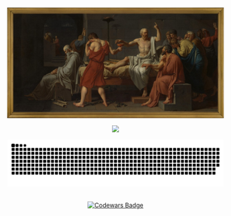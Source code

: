 
  <p align="center">
  <a href="https://www.metmuseum.org/art/collection/search/436105">
    <img alt="La Mort de Socrate" src="https://raw.githubusercontent.com/odest/odest/refs/heads/master/images/art.jpg" />
  </a>
</p>
  


<p align="center">
  <img src="https://skillicons.dev/icons?i=js,ts,react,nextjs,redux,html,css,scss,tailwind,git,npm,linux" />
</p>





<div align="center">
  <a href="https://github.com/windvenx">
  <img src="https://github.com/bimashazaman/Github-snake-SVG/raw/master/snake.svg"
       alt="snake" /></a>
</div>


<br>
<p align="center">
  <a href="https://www.codewars.com/users/windvenx">
    <img src="https://www.codewars.com/users/windvenx/badges/large" alt="Codewars Badge"/>
  </a>
</p>

